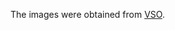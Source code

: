 The images were obtained from
[VSO](http://www.ee.columbia.edu/ln/dvmm/vso/download/flickr_dataset.html).
